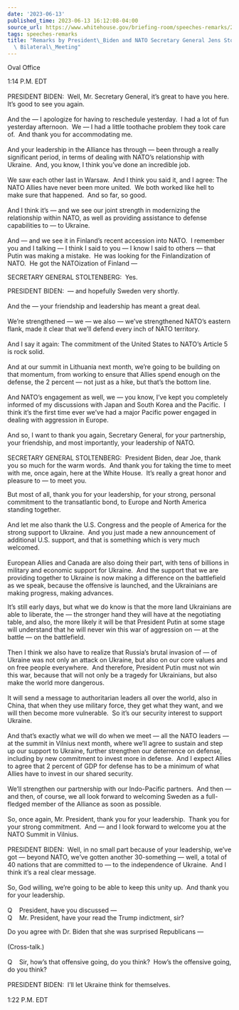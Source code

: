 ```yaml
---
date: '2023-06-13'
published_time: 2023-06-13 16:12:08-04:00
source_url: https://www.whitehouse.gov/briefing-room/speeches-remarks/2023/06/13/remarks-by-president-biden-and-nato-secretary-general-jens-stoltenberg-before-bilateral-meeting/
tags: speeches-remarks
title: "Remarks by President\_Biden and NATO Secretary General Jens Stoltenberg Before\
  \ Bilateral\_Meeting"
---
```

 
Oval Office

1:14 P.M. EDT  
   
PRESIDENT BIDEN:  Well, Mr. Secretary General, it’s great to have you
here.  It’s good to see you again.  
   
And the — I apologize for having to reschedule yesterday.  I had a lot
of fun yesterday afternoon.  We — I had a little toothache problem they
took care of.  And thank you for accommodating me.  
   
And your leadership in the Alliance has through — been through a really
significant period, in terms of dealing with NATO’s relationship with
Ukraine.  And, you know, I think you’ve done an incredible job.   
   
We saw each other last in Warsaw.  And I think you said it, and I agree:
The NATO Allies have never been more united.  We both worked like hell
to make sure that happened.  And so far, so good.  
   
And I think it’s — and we see our joint strength in modernizing the
relationship within NATO, as well as providing assistance to defense
capabilities to — to Ukraine.   
   
And — and we see it in Finland’s recent accession into NATO.  I remember
you and I talking — I think I said to you — I know I said to others —
that Putin was making a mistake.  He was looking for the Finlandization
of NATO.  He got the NATOization of Finland —

SECRETARY GENERAL STOLTENBERG:  Yes.

PRESIDENT BIDEN:  — and hopefully Sweden very shortly.  
   
And the — your friendship and leadership has meant a great deal.  
   
We’re strengthened — we — we also — we’ve strengthened NATO’s eastern
flank, made it clear that we’ll defend every inch of NATO territory.   
   
And I say it again: The commitment of the United States to NATO’s
Article 5 is rock solid.   
   
And at our summit in Lithuania next month, we’re going to be building on
that momentum, from working to ensure that Allies spend enough on the
defense, the 2 percent — not just as a hike, but that’s the bottom
line.  
   
And NATO’s engagement as well, we — you know, I’ve kept you completely
informed of my discussions with Japan and South Korea and the Pacific. 
I think it’s the first time ever we’ve had a major Pacific power engaged
in dealing with aggression in Europe.  
   
And so, I want to thank you again, Secretary General, for your
partnership, your friendship, and most importantly, your leadership of
NATO.  
   
SECRETARY GENERAL STOLTENBERG:  President Biden, dear Joe, thank you so
much for the warm words.  And thank you for taking the time to meet with
me, once again, here at the White House.  It’s really a great honor and
pleasure to — to meet you.

But most of all, thank you for your leadership, for your strong,
personal commitment to the transatlantic bond, to Europe and North
America standing together.   
   
And let me also thank the U.S. Congress and the people of America for
the strong support to Ukraine.  And you just made a new announcement of
additional U.S. support, and that is something which is very much
welcomed.   
   
European Allies and Canada are also doing their part, with tens of
billions in military and economic support for Ukraine.  And the support
that we are providing together to Ukraine is now making a difference on
the battlefield as we speak, because the offensive is launched, and the
Ukrainians are making progress, making advances. 

It’s still early days, but what we do know is that the more land
Ukrainians are able to liberate, the — the stronger hand they will have
at the negotiating table, and also, the more likely it will be that
President Putin at some stage will understand that he will never win
this war of aggression on — at the battle — on the battlefield.  
   
Then I think we also have to realize that Russia’s brutal invasion of —
of Ukraine was not only an attack on Ukraine, but also on our core
values and on free people everywhere.  And therefore, President Putin
must not win this war, because that will not only be a tragedy for
Ukrainians, but also make the world more dangerous.   
   
It will send a message to authoritarian leaders all over the world, also
in China, that when they use military force, they get what they want,
and we will then become more vulnerable.  So it’s our security interest
to support Ukraine.   
   
And that’s exactly what we will do when we meet — all the NATO leaders —
at the summit in Vilnius next month, where we’ll agree to sustain and
step up our support to Ukraine, further strengthen our deterrence on
defense, including by new commitment to invest more in defense.  And I
expect Allies to agree that 2 percent of GDP for defense has to be a
minimum of what Allies have to invest in our shared security.  
   
We’ll strengthen our partnership with our Indo-Pacific partners.  And
then — and then, of course, we all look forward to welcoming Sweden as a
full-fledged member of the Alliance as soon as possible.   
   
So, once again, Mr. President, thank you for your leadership.  Thank you
for your strong commitment.  And — and I look forward to welcome you at
the NATO Summit in Vilnius.  
   
PRESIDENT BIDEN:  Well, in no small part because of your leadership,
we’ve got — beyond NATO, we’ve gotten another 30-something — well, a
total of 40 nations that are committed to — to the independence of
Ukraine.  And I think it’s a real clear message.  
   
So, God willing, we’re going to be able to keep this unity up.  And
thank you for your leadership.  
   
Q    President, have you discussed —   
Q    Mr. President, have your read the Trump indictment, sir? 

Do you agree with Dr. Biden that she was surprised Republicans —  
   
(Cross-talk.)  
   
Q    Sir, how’s that offensive going, do you think?  How’s the offensive
going, do you think?  
   
PRESIDENT BIDEN:  I’ll let Ukraine think for themselves.   
   
1:22 P.M. EDT  
 

